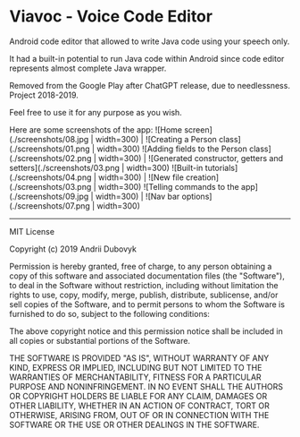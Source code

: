 # Viavoc - Voice Code Editor

Android code editor that allowed to write Java code using your speech only.

It had a built-in potential to run Java code within Android since code editor represents almost complete Java wrapper.

Removed from the Google Play after ChatGPT release, due to needlessness. Project 2018-2019.

Feel free to use it for any purpose as you wish.

Here are some screenshots of the app:
![Home screen](./screenshots/08.jpg | width=300) | ![Creating a Person class](./screenshots/01.png | width=300)
![Adding fields to the Person class](./screenshots/02.png | width=300) | ![Generated constructor, getters and setters](./screenshots/03.png | width=300)
![Built-in tutorials](./screenshots/04.png | width=300) | ![New file creation](./screenshots/03.png | width=300)
![Telling commands to the app](./screenshots/09.jpg | width=300) | ![Nav bar options](./screenshots/07.png | width=300)

______________________________________________________________________________

MIT License

Copyright (c) 2019 Andrii Dubovyk

Permission is hereby granted, free of charge, to any person obtaining a copy
of this software and associated documentation files (the "Software"), to deal
in the Software without restriction, including without limitation the rights
to use, copy, modify, merge, publish, distribute, sublicense, and/or sell
copies of the Software, and to permit persons to whom the Software is
furnished to do so, subject to the following conditions:

The above copyright notice and this permission notice shall be included in all
copies or substantial portions of the Software.

THE SOFTWARE IS PROVIDED "AS IS", WITHOUT WARRANTY OF ANY KIND, EXPRESS OR
IMPLIED, INCLUDING BUT NOT LIMITED TO THE WARRANTIES OF MERCHANTABILITY,
FITNESS FOR A PARTICULAR PURPOSE AND NONINFRINGEMENT. IN NO EVENT SHALL THE
AUTHORS OR COPYRIGHT HOLDERS BE LIABLE FOR ANY CLAIM, DAMAGES OR OTHER
LIABILITY, WHETHER IN AN ACTION OF CONTRACT, TORT OR OTHERWISE, ARISING FROM,
OUT OF OR IN CONNECTION WITH THE SOFTWARE OR THE USE OR OTHER DEALINGS IN THE
SOFTWARE.
